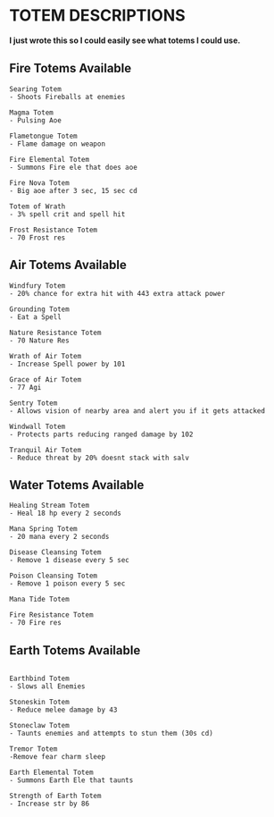 # TOTEM DESCRIPTIONS

**I just wrote this so I could easily see what totems I could use.**


## Fire Totems Available

```
Searing Totem
- Shoots Fireballs at enemies

Magma Totem
- Pulsing Aoe

Flametongue Totem
- Flame damage on weapon

Fire Elemental Totem
- Summons Fire ele that does aoe

Fire Nova Totem
- Big aoe after 3 sec, 15 sec cd

Totem of Wrath 
- 3% spell crit and spell hit

Frost Resistance Totem
- 70 Frost res

```

## Air Totems Available
```
Windfury Totem
- 20% chance for extra hit with 443 extra attack power

Grounding Totem
- Eat a Spell

Nature Resistance Totem
- 70 Nature Res

Wrath of Air Totem
- Increase Spell power by 101

Grace of Air Totem
- 77 Agi

Sentry Totem
- Allows vision of nearby area and alert you if it gets attacked

Windwall Totem
- Protects parts reducing ranged damage by 102

Tranquil Air Totem
- Reduce threat by 20% doesnt stack with salv
```

## Water Totems Available
```
Healing Stream Totem
- Heal 18 hp every 2 seconds

Mana Spring Totem
- 20 mana every 2 seconds 

Disease Cleansing Totem
- Remove 1 disease every 5 sec

Poison Cleansing Totem
- Remove 1 poison every 5 sec

Mana Tide Totem
 
Fire Resistance Totem
- 70 Fire res
```

## Earth Totems Available
```

Earthbind Totem
- Slows all Enemies

Stoneskin Totem
- Reduce melee damage by 43

Stoneclaw Totem
- Taunts enemies and attempts to stun them (30s cd)

Tremor Totem
-Remove fear charm sleep

Earth Elemental Totem
- Summons Earth Ele that taunts

Strength of Earth Totem
- Increase str by 86
```